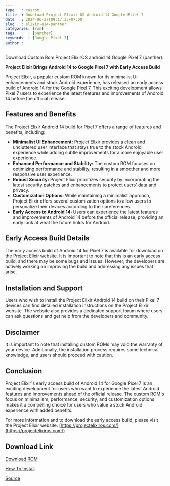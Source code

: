 ```yaml
---
type   : cusrom
title  : Download Project Elixir OS Android 14 Google Pixel 7
date   : 2024-06-27T09:17:35+07:00
slug   : elixir-a14-panther
categories: [rom]
tags      : [panther]
keywords  : [Google Pixel 7]
author : 
---
```


Download Custom Rom Project ElixirOS android 14 Google Pixel 7 (panther).

**Project Elixir Brings Android 14 to Google Pixel 7 with Early Access Build**

Project Elixir, a popular custom ROM known for its minimalist UI enhancements and stock Android experience, has released an early access build of Android 14 for the Google Pixel 7. This exciting development allows Pixel 7 users to experience the latest features and improvements of Android 14 before the official release.

## Features and Benefits

The Project Elixir Android 14 build for Pixel 7 offers a range of features and benefits, including:

* **Minimalist UI Enhancement:** Project Elixir provides a clean and uncluttered user interface that stays true to the stock Android experience while adding subtle improvements for a more enjoyable user experience.
* **Enhanced Performance and Stability:** The custom ROM focuses on optimizing performance and stability, resulting in a smoother and more responsive user experience.
* **Robust Security:** Project Elixir prioritizes security by incorporating the latest security patches and enhancements to protect users' data and privacy.
* **Customization Options:** While maintaining a minimalist approach, Project Elixir offers several customization options to allow users to personalize their devices according to their preferences.
* **Early Access to Android 14:** Users can experience the latest features and improvements of Android 14 before the official release, providing an early look at what the future holds for Android.

## Early Access Build Details

The early access build of Android 14 for Pixel 7 is available for download on the Project Elixir website. It is important to note that this is an early access build, and there may be some bugs and issues. However, the developers are actively working on improving the build and addressing any issues that arise.

## Installation and Support

Users who wish to install the Project Elixir Android 14 build on their Pixel 7 devices can find detailed installation instructions on the Project Elixir website. The website also provides a dedicated support forum where users can ask questions and get help from the developers and community.

## Disclaimer

It is important to note that installing custom ROMs may void the warranty of your device. Additionally, the installation process requires some technical knowledge, and users should proceed with caution.

## Conclusion

Project Elixir's early access build of Android 14 for Google Pixel 7 is an exciting development for users who want to experience the latest Android features and improvements ahead of the official release. The custom ROM's focus on minimalism, performance, security, and customization options makes it a compelling choice for users who value a stock Android experience with added benefits.

For more information and to download the early access build, please visit the Project Elixir website: [https://projectelixiros.com/](https://projectelixiros.com/)


## Download Link
[Download ROM](https://www.pling.com/p/2136195/)

[How To Install](https://github.com/ProjectElixir-Devices/Wiki/blob/UNO/panther.md)

[Source](https://projectelixiros.com/device/panther)

